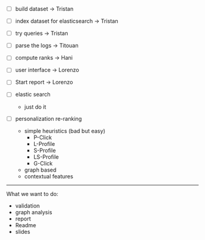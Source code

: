 
- [ ] build dataset -> Tristan
- [ ] index dataset for elasticsearch -> Tristan
- [ ] try queries -> Tristan
- [ ] parse the logs -> Titouan
- [ ] compute ranks -> Hani
- [ ] user interface -> Lorenzo
- [ ] Start report -> Lorenzo

- [ ] elastic search
	- just do it
- [ ] personalization re-ranking
	- simple heuristics (bad but easy)
		- P-Click
		- L-Profile
		- S-Profile
		- LS-Profile
		- G-Click
	- graph based
	- contextual features
  
----

What we want to do:
- validation
- graph analysis
- report
- Readme
- slides
<!-- - 2 normalize scores to balance them -->
<!-- - new dataset -> 1/4												Lo -->
<!-- - 1 more graph based metrics (rooted pagerank & propflow) -> 3/4	Ha/Ti -->
<!-- - 1 validation metrics -> 1/4										Lo -->
<!-- - 2 retrieving more documents -> 1/4 								Tr -->
<!-- - 2 correcting typos -> 1/2											Tr -->
<!-- - 2 adding searches to the logs -> 1/4								first come -->
<!-- - 3 ML classification of edges -> 1 person							Tr/Ha -->
